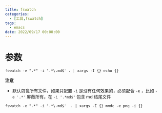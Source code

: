 ```yaml
---
title: fswatch
categories: 
  - [工具,fswatch]
tags:
  - emacs
date: 2022/09/17 00:00:00
---
```


# 参数

```shell
fswatch -e ".*" -i '.*\.md$' . | xargs -I {} echo {}
```

**注意**

- 默认包含所有文件，如果只配置 `-i` 是没有任何效果的，必须配合 `-e` ，比如 `-e '.*'` 屏蔽所有，在 `-i '.*md$'` 包含 md 结尾文件

```shell
fswatch -e ".*" -i '.*\.md$'  . | xargs -I {} mmdc -e png -i {}
```

